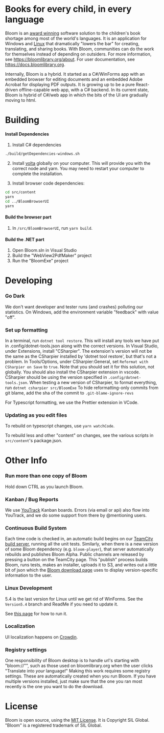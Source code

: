 # Books for every child, in every language

Bloom is an [award winning](http://allchildrenreading.org/sil-international-wins-enabling-writers-prize-for-software-solution-to-childrens-book-shortage/) software solution to the children's book shortage among most of the world's languages. It is an application for Windows and [Linux](https://bloomlibrary.org/page/create/linux) that dramatically "lowers the bar" for creating, translating, and sharing books. With Bloom, communities can do the work for themselves instead of depending on outsiders. For more information, see https://bloomlibrary.org/about. For user documentation, see https://docs.bloomlibrary.org.

Internally, Bloom is a hybrid. It started as a C#/WinForms app with an embedded browser for editing documents and an embedded Adobe Acrobat for displaying PDF outputs. It is growing up to be a pure React-driven offline-capable web app, with a C# backend. In its current state, Bloom is hybrid of C#/web app in which the bits of the UI are gradually moving to html.

# Building

#### Install Dependencies

1. Install C# dependencies

```bash
./build/getDependencies-windows.sh
```

2. Install [volta](https://docs.volta.sh/guide/getting-started) globally on your computer. This will provide you with the correct node and yarn. You may need to restart your computer to complete the installation.

3. Install browser code dependencies:

```bash
cd src/content
yarn
cd ../BloomBrowserUI
yarn
```

#### Build the browser part

1. In `/src/BloomBrowserUI`, run `yarn build`.

#### Build the .NET part

1. Open Bloom.sln in Visual Studio
2. Build the "WebView2PdfMaker" project
3. Run the "BloomExe" project

# Developing

### Go Dark

We don't want developer and tester runs (and crashes) polluting our statistics. On Windows, add the environment variable "feedback" with value "off".

### Set up formatting

In a terminal, run `dotnet tool restore`. This will install any tools we have put in .config/dotnet-tools.json along with the correct versions.
In Visual Studio, under Extensions, install "CSharpier". The extension's version will not be the same as the CSharpier installed by 'dotnet tool restore', but that's not a problem.
In Tools/Options, under CSharpier:General, set `Reformat with CSharpier on Save` to `true`. Note that you should set it for this solution, not globally.
You should also install the CSharpier extension in vscode.
CSharpier should be using the version specified in `.config/dotnet-tools.json`.
When testing a new version of CSharpier, to format everything, run `dotnet csharpier src/BloomExe`
To hide reformatting-only commits from git blame, add the sha of the commit to `.git-blame-ignore-revs`

For Typescript formatting, we use the Prettier extension in VCode.

### Updating as you edit files

To rebuild on typescript changes, use `yarn watchCode`.

To rebuild less and other "content" on changes, see the various scripts in `src/content`'s package.json.

# Other Info

### Run more than one copy of Bloom

Hold down CTRL as you launch Bloom.

### Kanban / Bug Reports

We use [YouTrack](https://issues.bloomlibrary.org) Kanban boards. Errors (via email or api) also flow into YouTrack, and we do some support from there by @mentioning users.

### Continuous Build System

Each time code is checked in, an automatic build begins on our [TeamCity build server](https://build.palaso.org/project/Bloom), running all the unit tests. Similarly, when there is a new version of some Bloom dependency (e.g. `bloom-player`), that server automatically rebuilds and publishes Bloom Alpha. Public channels are released by pressing a button on the TeamCity page. This "publish" process builds Bloom, runs tests, makes an installer, uploads it to S3, and writes out a little bit of json which the [Bloom download page](http://bloomlibrary.org/downloads) uses to display version-specific information to the user.

### Linux Development

5.4 is the last version for Linux until we get rid of WinForms.
See the `Version5.4` branch and ReadMe if you need to update it.

See [this page](https://bloomlibrary.org/page/create/linux) for how to run it.

### Localization

UI localization happens on [Crowdin](https://crowdin.com/project/sil-bloom).

### Registry settings

One responsibility of Bloom desktop is to handle url's starting with "bloom://"", such as those used on bloomlibrary.org when the user clicks "Translate into _your_ language!" Making this work requires some registry settings. These are automatically created when you run Bloom. If you have multiple versions installed, just make sure that the one you ran most recently is the one you want to do the download.

# License

Bloom is open source, using the [MIT License](http://sil.mit-license.org). It is Copyright SIL Global.
"Bloom" is a registered trademark of SIL Global.
